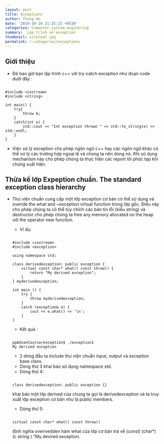 ```yaml
---
layout: post
title: Exceptions
author: Thong Ho
date: '2019-10-20 21:35:23 +0530'
categories: Computer_system_enginering
summary:  Lập trình về exception
thumbnail: siteleaf.jpg
permalink: /:categories/exceptions
---
```



## Giới thiệu
- Đã bao giờ bạn lập trình c++ với try-catch exception như đoạn code dưới đây : 

```

#include <iostream>
#include <string>

int main() {
    try{
        throw 6;
    }
    catch(int e) {
        std::cout << "Int exception thrown " << std::to_string(e) << std::endl;
    }
} 

```

- Việc xử lý exception cho phép ngôn ngữ c++ hay các ngôn ngữ khác có thể xử lý các trường hợp ngoại lệ và chúng ta nên dùng nó. Khi sử dụng mechanism này cho phép chúng ta thực hiện các report lôi phức tạp khi chúng xuất hiện.

## Thừa kế lớp Expeption chuẩn. The standard exception class hierarchy

- Thư viện chuẩn cung cấp một lớp exception cơ bản có thể sử dụng và overide the what and ~exception virtual function  trong lớp gốc. Điều này cho phép chúng ta có thể tùy chỉnh các bản tin lỗi (kiểu string) và destructor cho phép chúng ta free any memory allocated on the heap với the operator new function. 

    - Ví dụ:

    ```

    #include <iostream>
    #include <exception>

    using namespace std;

    class derivedexception: public exception {
        virtual const char* what() const throw() {
            return "My derived exception";
        }
    } myderivedexception;

    int main () {
        try {
            throw myderivedexception;
        }
        catch (exception& e) {
            cout << e.what() << '\n';
        }
    }

    ```

    - Kết quả :

    ```

    ppAdvanCourse/exception$ ./exception1
    My derived exception

    ```

    - 2 dòng đầu ta include thư viện chuẩn input, output và exception base class.
    - Dòng thứ 3 khai báo sử dụng namespace std.
    - Dòng thứ 4:

    ```

    class derivedexception: public exception {}

    ```
    khai báo một lớp derived của chung ta gọi là derivedexception và ta truy xuất lớp exception cơ bản như là public members. 

    - Dòng thứ 5:

    ```

    virtual const char* what() const throw()

    ```
    định nghĩa overivedden hàm what của lớp cơ bản trả về (const) (char*) (c string ) "My devired exception.  

